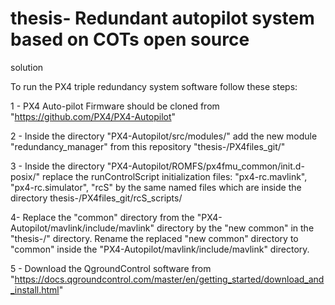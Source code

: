 # thesis- Redundant autopilot system based on COTs open source
solution

To run the PX4 triple redundancy system software follow these steps:


1 - PX4 Auto-pilot Firmware should be cloned from "https://github.com/PX4/PX4-Autopilot" 

2 - Inside the directory "PX4-Autopilot/src/modules/" add the new module "redundancy_manager" from this repository "thesis-/PX4files_git/"

3 - Inside the directory "PX4-Autopilot/ROMFS/px4fmu_common/init.d-posix/" replace the runControlScript initialization files: "px4-rc.mavlink", "px4-rc.simulator", "rcS" by the same named files which are inside the directory thesis-/PX4files_git/rcS_scripts/

4-  Replace the "common" directory from the "PX4-Autopilot/mavlink/include/mavlink" directory by the "new common" in the "thesis-/" directory. Rename the replaced "new common" directory to "common" inside the "PX4-Autopilot/mavlink/include/mavlink" directory.

5 - Download the QgroundControl software from "https://docs.qgroundcontrol.com/master/en/getting_started/download_and_install.html"
